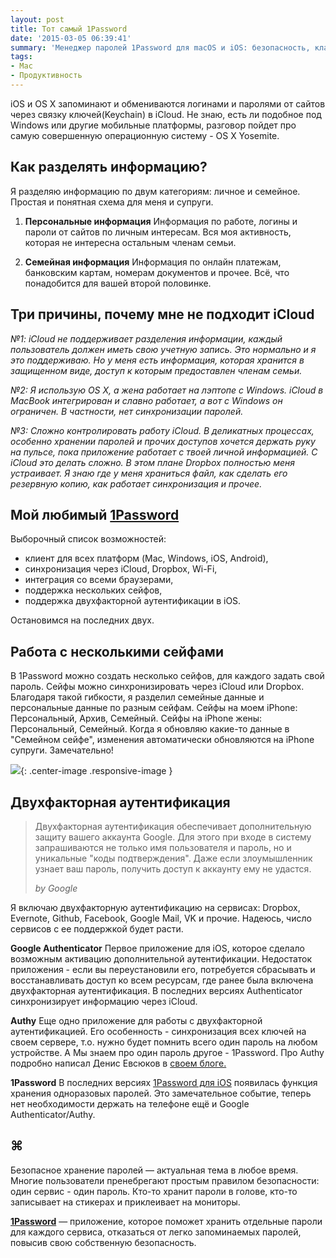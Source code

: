 ```yaml
---
layout: post
title: Тот самый 1Password
date: '2015-03-05 06:39:41'
summary: 'Менеджер паролей 1Password для macOS и iOS: безопасность, классный интерфейс, лучшие рекомендации'
tags:
- Mac
- Продуктивность
---
```


iOS и OS X запоминают и обмениваются логинами и паролями от сайтов через связку ключей(Keychain) в iCloud. Не знаю, есть ли подобное под Windows или другие мобильные платформы, разговор пойдет про самую совершенную операционную систему - OS X Yosemite.

## Как разделять информацию?
Я разделяю информацию по двум категориям: личное и семейное. Простая и понятная схема для меня и супруги.

1. **Персональные информация**
Информация по работе, логины и пароли от сайтов по личным интересам. Вся моя активность, которая не интересна остальным членам семьи.

2. **Семейная информация**
Информация по онлайн платежам, банковским картам, номерам документов и прочее. Всё, что понадобится для вашей второй половинке.

## Три причины, почему мне не подходит iCloud

*№1: iCloud не поддерживает разделения информации, каждый пользователь должен иметь свою учетную запись. Это нормально и я это поддерживаю. Но у меня есть информация, которая хранится в защищенном виде, доступ к которым предоставлен членам семьи.*

*№2: Я использую OS X, а жена работает на лэптопе с Windows. iCloud в MacBook интегрирован и славно работает, а вот с Windows он ограничен. В частности, нет синхронизации паролей.*

*№3: Сложно контролировать работу iCloud. В деликатных процессах, особенно хранении паролей и прочих доступов хочется держать руку на пульсе, пока приложение работает с твоей личной информацией. С iCloud это делать сложно. В этом плане Dropbox полностью меня устраивает. Я знаю где у меня храниться файл, как сделать его резервную копию, как работает синхронизация и прочее.*

## Мой любимый [1Password](https://geo.itunes.apple.com/ru/app/1password-password-manager/id443987910?mt=12&uo=4&at=1001l9qh&ct=blog)
Выборочный список возможностей:

- клиент для всех платформ (Mac, Windows, iOS, Android),
- синхронизация через iCloud, Dropbox, Wi-Fi,
- интеграция со всеми браузерами,
- поддержка нескольких сейфов,
- поддержка двухфакторной аутентификации в iOS.

Остановимся на последних двух.

## Работа с несколькими сейфами
В 1Password можно создать несколько сейфов, для каждого задать свой пароль. Сейфы можно синхронизировать через iCloud или Dropbox. Благодаря такой гибкости, я разделил семейные данные и персональные данные по разным сейфам.
Сейфы на моем iPhone: Персональный, Архив, Семейный.
Сейфы на iPhone жены: Персональный, Семейный.
Когда я обновляю какие-то данные в "Семейном сейфе", изменения автоматически обновляются на iPhone супруги. Замечательно!

![](http://pavel.miroshnichen.co/images/2015/03/1password.jpg){: .center-image .responsive-image }

## Двухфакторная аутентификация

<blockquote>
  <p>
	Двухфакторная аутентификация обеспечивает дополнительную защиту вашего аккаунта Google. Для этого при входе в систему запрашиваются не только имя пользователя и пароль, но и уникальные "коды подтверждения". Даже если злоумышленник узнает ваш пароль, получить доступ к аккаунту ему не удастся.
  </p>
  <footer><cite title="by Google">by Google</cite></footer>
</blockquote>


Я включаю двухфакторную аутентификацию на сервисах: Dropbox, Evernote, Github, Facebook, Google Mail, VK и прочие. Надеюсь, число сервисов с ее поддержкой будет расти.


**Google Authenticator**
Первое приложение для iOS, которое сделало возможным активацию дополнительной аутентификации. Недостаток приложения - если вы переустановили его, потребуется сбрасывать и восстанавливать доступ ко всем ресурсам, где ранее была включена двухфакторная аутентификация. В последних версиях Authenticator синхронизирует информацию через iCloud.

**Authy**
Еще одно приложение для работы с двухфакторной аутентификацией. Его особенность - синхронизация всех ключей на своем сервере, т.о. нужно будет помнить всего один пароль на любом устройстве. А Мы знаем про один пароль другое - 1Password. Про Authy подробно написал Денис Евсюков в [своем блоге.](http://www.juev.org/2014/12/21/authy/)

**1Password**
В последних версиях [1Password для iOS](https://geo.itunes.apple.com/ru/app/1password/id568903335?mt=8&at=1001l9qh&ct=blog) появилась функция хранения одноразовых паролей. Это замечательное событие, теперь нет необходимости держать на телефоне ещё и Google Authenticator/Authy.

## ⌘
Безопасное хранение паролей — актуальная тема в любое время. Многие пользователи пренебрегают простым правилом безопасности: один сервис - один пароль.
Кто-то хранит пароли в голове, кто-то записывает на стикерах и приклеивает на мониторы.

**[1Password](https://geo.itunes.apple.com/ru/app/1password-password-manager/id443987910?mt=12&uo=4&at=1001l9qh&ct=blog)** — приложение, которое поможет хранить отдельные пароли для каждого сервиса, отказаться от легко запоминаемых паролей, повысив свою собственную безопасность.
